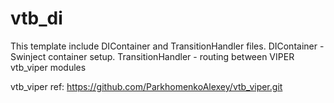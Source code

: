 # vtb_di

This template include DIContainer and TransitionHandler files. 
DIContainer - Swinject container setup. 
TransitionHandler - routing between VIPER vtb_viper modules

vtb_viper ref:
https://github.com/ParkhomenkoAlexey/vtb_viper.git
